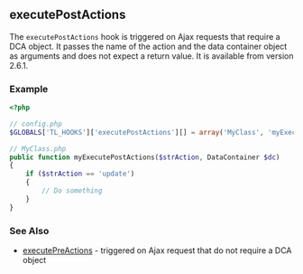 executePostActions
------------------

The `executePostActions` hook is triggered on Ajax requests that require a DCA object. It passes the name of the action and the data container object as arguments and does not expect a return value. It is available from version 2.6.1.


### Example ###

```php
<?php

// config.php
$GLOBALS['TL_HOOKS']['executePostActions'][] = array('MyClass', 'myExecutePostActions');

// MyClass.php
public function myExecutePostActions($strAction, DataContainer $dc)
{
    if ($strAction == 'update')
    {
        // Do something
    }
}
```


### See Also ###

- [executePreActions](executePreActions.md) - triggered on Ajax request that do not require a DCA object